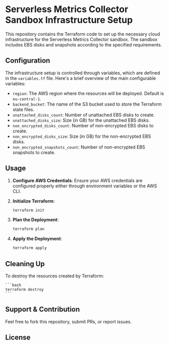 # Serverless Metrics Collector Sandbox Infrastructure Setup

This repository contains the Terraform code to set up the necessary cloud infrastructure for the Serverless Metrics Collector sandbox. The sandbox includes EBS disks and snapshots according to the specified requirements.

## Configuration

The infrastructure setup is controlled through variables, which are defined in the `variables.tf` file. Here's a brief overview of the main configurable variables:

- `region`: The AWS region where the resources will be deployed. Default is `eu-central-1`.
- `backend_bucket`: The name of the S3 bucket used to store the Terraform state files.
- `unattached_disks_count`: Number of unattached EBS disks to create.
- `unattached_disks_size`: Size (in GB) for the unattached EBS disks.
- `non_encrypted_disks_count`: Number of non-encrypted EBS disks to create.
- `non_encrypted_disks_size`: Size (in GB) for the non-encrypted EBS disks.
- `non_encrypted_snapshots_count`: Number of non-encrypted EBS snapshots to create.

## Usage

1. **Configure AWS Credentials**: Ensure your AWS credentials are configured properly either through environment variables or the AWS CLI.

2. **Initialize Terraform**:
   ```bash
   terraform init
   ```
3. **Plan the Deployment**:
    ```bash
    terraform plan
    ```
4. **Apply the Deployment**:
    ```bash
    terraform apply
    ```

## Cleaning Up

To destroy the resources created by Terraform:

    ```bash
    terraform destroy
    ```

## Support & Contribution

Feel free to fork this repository, submit PRs, or report issues.

## License

